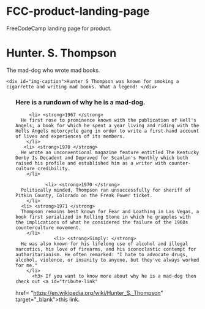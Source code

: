 # FCC-product-landing-page
FreeCodeCamp landing page for product.

<script src="https://cdn.freecodecamp.org/testable-projects-fcc/v1/bundle.js"></script>

<div id="main">
  <h1 id="title">Hunter. S. Thompson</h1>
  <div> The mad-dog who wrote mad books.</div>
  <div id="img-div">
    <img id="image" class="smaller-image" src="https://orig00.deviantart.net/94ba/f/2011/215/5/7/hunter_s__thompson_by_gavcam-d43gh5x.jpg" alt "pic from deviant art.">
    
    <div id="img-caption">Hunter S Thompson was known for smoking a cigarrette and writing mad books. What a legend! </div>
  </div> 
  
  <div id="tribute-info">
    <ul>
      <h3
          id="headline"> Here is a rundown of why he is a mad-dog.</h3>
     
         <li> <strong>1967 </strong>
      He first rose to prominence known with the publication of Hell's Angels, a book for which he spent a year living and riding with the Hells Angels motorcycle gang in order to write a first-hand account of lives and experiences of its members.
        </li>
       <li> <strong>1970 </strong>
      He wrote an unconventional magazine feature entitled The Kentucky Derby Is Decadent and Depraved for Scanlan's Monthly which both raised his profile and established him as a writer with counter-culture credibility. 
        </li>
            
               <li> <strong>1970 </strong>
      Politically minded, Thompson ran unsuccessfully for sheriff of Pitkin County, Colorado on the Freak Power ticket. 
        </li>
      <li> <strong>1971 </strong>
      Thompson remains best known for Fear and Loathing in Las Vegas, a book first serialized in Rolling Stone in which he grapples with the implications of what he considered the failure of the 1960s counterculture movement. 
        </li>
                  <li> <strong>Simply: </strong>
      He was also known for his lifelong use of alcohol and illegal narcotics, his love of firearms, and his iconoclastic contempt for authoritarianism. He often remarked: "I hate to advocate drugs, alcohol, violence, or insanity to anyone, but they've always worked for me."
        </li>
          <h3> If you want to know more about why he is a mad-dog then check out <a id="tribute-link"
  href= "https://en.wikipedia.org/wiki/Hunter_S._Thompson" target="_blank">this</a> link. </h3>
                    </div>
